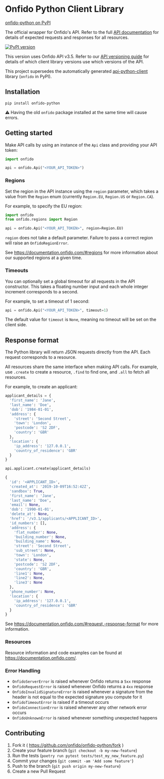 # Onfido Python Client Library

[onfido-python on PyPI](https://pypi.org/project/onfido-python/)

The official wrapper for Onfido's API. Refer to the full [API documentation](https://documentation.onfido.com) for details of expected requests and responses for all resources.

[![PyPI version](https://badge.fury.io/py/onfido-python.svg)](https://badge.fury.io/py/onfido-python)

This version uses Onfido API v3.5. Refer to our [API versioning guide](https://developers.onfido.com/guide/api-versioning-policy#client-libraries) for details of which client library versions use which versions of the API.

This project supersedes the automatically generated [api-python-client](https://github.com/onfido/api-python-client) library (`onfido` in PyPI).

## Installation

`pip install onfido-python`

:warning: Having the old `onfido` package installed at the same time will cause errors.

## Getting started

Make API calls by using an instance of the `Api` class and providing your API
token:

```python
import onfido

api = onfido.Api("<YOUR_API_TOKEN>")
```

### Regions

Set the region in the API instance using the `region` parameter, which takes a value from the `Region` enum (currently `Region.EU`, `Region.US` or `Region.CA`).

For example, to specify the EU region:

```python
import onfido
from onfido.regions import Region

api = onfido.Api("<YOUR_API_TOKEN>", region=Region.EU)
```

`region` does not take a default parameter. Failure to pass a correct region will raise an `OnfidoRegionError`.

See https://documentation.onfido.com/#regions for more information about our supported regions at a given time.

### Timeouts

You can optionally set a global timeout for all requests in the API
constructor. This takes a floating number input and each whole integer
increment corresponds to a second. 

For example, to set a timeout of 1 second:

```python
api = onfido.Api("<YOUR_API_TOKEN>", timeout=1)
```

The default value for `timeout` is `None`, meaning no timeout will be set on
the client side.

## Response format

The Python library will return JSON requests directly from the API. Each request corresponds to a resource. 

All resources share the same interface when making API calls. For example, use `.create` to create a resource, `.find` to find one, and `.all` to fetch all resources. 

For example, to create an applicant:

```python
applicant_details = {
  'first_name': 'Jane',
  'last_name': 'Doe',
  'dob': '1984-01-01',
  'address': {
    'street': 'Second Street',
    'town': 'London',
    'postcode': 'S2 2DF',
    'country': 'GBR'
  },
  'location': {
    'ip_address': '127.0.0.1',
    'country_of_residence': 'GBR'
  }
}

api.applicant.create(applicant_details)
```

```python
{
  'id': '<APPLICANT_ID>',
  'created_at': '2019-10-09T16:52:42Z',
  'sandbox': True,
  'first_name': 'Jane',
  'last_name': 'Doe',
  'email': None,
  'dob': '1990-01-01',
  'delete_at': None,
  'href': '/v3.1/applicants/<APPLICANT_ID>',
  'id_numbers': [],
  'address': {
    'flat_number': None,
    'building_number': None,
    'building_name': None,
    'street': 'Second Street',
    'sub_street': None,
    'town': 'London',
    'state': None,
    'postcode': 'S2 2DF',
    'country': 'GBR',
    'line1': None,
    'line2': None,
    'line3': None
  },
  'phone_number': None,
  'location': {
    'ip_address': '127.0.0.1',
    'country_of_residence': 'GBR'
  }
}
```

See https://documentation.onfido.com/#request,-response-format for more
information.

### Resources

Resource information and code examples can be found at https://documentation.onfido.com/.

### Error Handling

- `OnfidoServerError` is raised whenever Onfido returns a `5xx` response
- `OnfidoRequestError` is raised whenever Onfido returns a `4xx` response
- `OnfidoInvalidSignatureError` is raised whenever a signature from the header is not equal to the expected signature you compute for it
- `OnfidoTimeoutError` is raised if a timeout occurs
- `OnfidoConnectionError` is raised whenever any other network error occurs
- `OnfidoUnknownError` is raised whenever something unexpected happens

## Contributing

1. Fork it ( https://github.com/onfido/onfido-python/fork )
2. Create your feature branch (`git checkout -b my-new-feature`)
3. Run the tests (`poetry run pytest tests/test_my_new_feature.py`)
4. Commit your changes (`git commit -am 'Add some feature'`)
5. Push to the branch (`git push origin my-new-feature`)
6. Create a new Pull Request
